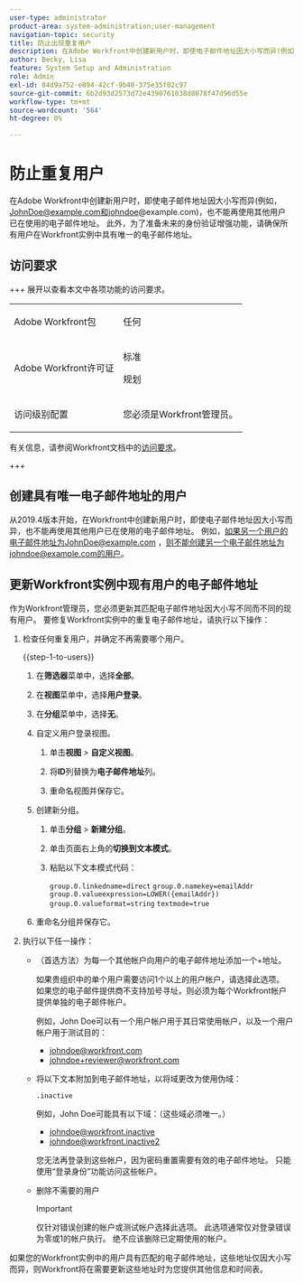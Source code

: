 ```yaml
---
user-type: administrator
product-area: system-administration;user-management
navigation-topic: security
title: 防止出现重复用户
description: 在Adobe Workfront中创建新用户时，即使电子邮件地址因大小写而异(例如，JohnDoe@example.com和johndoe@example.com)，也不能再使用其他用户已在使用的电子邮件地址。 此外，为了准备未来的身份验证增强功能，请确保所有用户在Workfront实例中具有唯一的电子邮件地址。
author: Becky, Lisa
feature: System Setup and Administration
role: Admin
exl-id: 84d9a752-e894-42cf-9b40-375e35f02c97
source-git-commit: 6b2d93d2573d72e4390761038d8078f47d96d55e
workflow-type: tm+mt
source-wordcount: '564'
ht-degree: 0%

---
```


# 防止重复用户

在Adobe Workfront中创建新用户时，即使电子邮件地址因大小写而异(例如，JohnDoe@example.com和johndoe@example.com)，也不能再使用其他用户已在使用的电子邮件地址。 此外，为了准备未来的身份验证增强功能，请确保所有用户在Workfront实例中具有唯一的电子邮件地址。

## 访问要求

+++ 展开以查看本文中各项功能的访问要求。

<table style="table-layout:auto"> 
 <col> 
 <col> 
 <tbody> 
  <tr> 
   <td role="rowheader">Adobe Workfront包</td> 
   <td><p>任何</p></td> 
  </tr> 
  <tr> 
   <td role="rowheader">Adobe Workfront许可证</td> 
   <td><p>标准</p><p>规划</p></td> 
  </tr> 
  <tr> 
   <td role="rowheader">访问级别配置</td> 
   <td> <p>您必须是Workfront管理员。</p> </p> </td> 
  </tr> 
 </tbody> 
</table>

有关信息，请参阅Workfront文档中的[访问要求](/help/quicksilver/administration-and-setup/add-users/access-levels-and-object-permissions/access-level-requirements-in-documentation.md)。

+++

## 创建具有唯一电子邮件地址的用户

从2019.4版本开始，在Workfront中创建新用户时，即使电子邮件地址因大小写而异，也不能再使用其他用户已在使用的电子邮件地址。 例如，如果另一个用户的电子邮件地址为JohnDoe@example.com ，则不能创建另一个电子邮件地址为johndoe@example.com的用户。

## 更新Workfront实例中现有用户的电子邮件地址

作为Workfront管理员，您必须更新其匹配电子邮件地址因大小写不同而不同的现有用户。
要修复Workfront实例中的重复电子邮件地址，请执行以下操作：

1. 检查任何重复用户，并确定不再需要哪个用户。

   {{step-1-to-users}}

   1. 在&#x200B;**筛选器**&#x200B;菜单中，选择&#x200B;**全部**。

   1. 在&#x200B;**视图**&#x200B;菜单中，选择&#x200B;**用户登录**。

   1. 在&#x200B;**分组**&#x200B;菜单中，选择&#x200B;**无**。

   1. 自定义用户登录视图。

      1. 单击&#x200B;**视图** > **自定义视图**。

      1. 将&#x200B;**ID**&#x200B;列替换为&#x200B;**电子邮件地址**&#x200B;列。

      1. 重命名视图并保存它。

   1. 创建新分组。

      1. 单击&#x200B;**分组** > **新建分组**。

      1. 单击页面右上角的&#x200B;**切换到文本模式**。
      1. 粘贴以下文本模式代码：

         `group.0.linkedname=direct`
         `group.0.namekey=emailAddr`
         `group.0.valueexpression=LOWER({emailAddr})`
         `group.0.valueformat=string`
         `textmode=true`

   1. 重命名分组并保存它。

1. 执行以下任一操作：

   * （首选方法）为每一个其他帐户向用户的电子邮件地址添加一个+地址。

     如果贵组织中的单个用户需要访问1个以上的用户帐户，请选择此选项。 如果您的电子邮件提供商不支持加号寻址，则必须为每个Workfront帐户提供单独的电子邮件帐户。

     例如，John Doe可以有一个用户帐户用于其日常使用帐户，以及一个用户帐户用于测试目的：

      * johndoe@workfront.com
      * johndoe+reviewer@workfront.com

   * 将以下文本附加到电子邮件地址，以将域更改为使用伪域：

     `.inactive`

     例如，John Doe可能具有以下域：（这些域必须唯一。）

      * johndoe@workfront.inactive
      * johndoe@workfront.inactive2

     您无法再登录到这些帐户，因为密码重置需要有效的电子邮件地址。 只能使用“登录身份”功能访问这些帐户。

   * 删除不需要的用户

     >[!IMPORTANT]
     >
     >仅针对错误创建的帐户或测试帐户选择此选项。 此选项通常仅对登录错误为零或1的帐户执行。 绝不应该删除已定期使用的帐户。

如果您的Workfront实例中的用户具有匹配的电子邮件地址，这些地址仅因大小写而异，则Workfront将在需要更新这些地址时为您提供其他信息和时间表。
